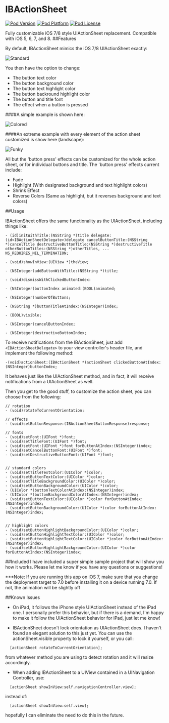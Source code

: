 IBActionSheet
=========
[![Pod Version](https://img.shields.io/cocoapods/v/IBActionSheet.svg?style=flat)](http://cocoadocs.org/docsets/IBActionSheet/) 
[![Pod Platform](https://img.shields.io/cocoapods/p/IBActionSheet.svg?style=flat)](http://cocoadocs.org/docsets/SDWebImage/) 
[![Pod License](https://img.shields.io/cocoapods/l/IBActionSheet.svg?style=flat)](http://cocoadocs.org/docsets/IBActionSheet)

Fully customizable iOS 7/8 style UIActionSheet replacement.  Compatible with iOS 5, 6, 7, and 8.
##Features

By default, IBActionSheet mimics the iOS 7/8 UIActionSheet exactly:

 

![Standard](https://raw.github.com/ianb821/IBActionSheet/master/Pictures/Standard.png)


You then have the option to change:

 - The button text color
 - The button background color
 - The button text highlight color
 - The button backround highlight color
 - The button and title font
 - The effect when a button is pressed
 
####A simple example is shown here:
 
![Colored](https://raw.github.com/ianb821/IBActionSheet/master/Pictures/Colored.png)
 
####An extreme example with every element of the action sheet customized is show here (landscape):
 
![Funky](https://raw.github.com/ianb821/IBActionSheet/master/Pictures/Funky_Landscape.png)
 
All but the 'button press' effects can be customized for the whole action sheet, or for individual buttons and title.  The 'button press' effects current include:

 - Fade
 - Highlight (With designated background and text highlight colors)
 - Shrink Effect
 - Reverse Colors (Same as highlight, but it reverses background and text colors)
 
 
##Usage
 
IBActionSheet offers the same functionality as the UIActionSheet, including things like:

```
- (id)initWithTitle:(NSString *)title delegate:(id<IBActionSheetDelegate>)delegate cancelButtonTitle:(NSString *)cancelTitle destructiveButtonTitle:(NSString *)destructiveTitle otherButtonTitles:(NSString *)otherTitles, ... NS_REQUIRES_NIL_TERMINATION;

- (void)showInView:(UIView *)theView;

- (NSInteger)addButtonWithTitle:(NSString *)title;

- (void)dismissWithClickedButtonIndex:

- (NSInteger)buttonIndex animated:(BOOL)animated;

- (NSInteger)numberOfButtons;

- (NSString *)buttonTitleAtIndex:(NSInteger)index;

- (BOOL)visible;

- (NSInteger)cancelButtonIndex;

- (NSInteger)destructiveButtonIndex;

```

To receive notifications from the IBActionSheet, just add 
```<IBActionSheetDelegate>``` to your view controller's header file, and implement the following method:


```
-(void)actionSheet:(IBActionSheet *)actionSheet clickedButtonAtIndex:(NSInteger)buttonIndex;

```

It behaves just like the UIActionSheet method, and in fact, it will receive notifications from a UIActionSheet as well.

Then you get to the good stuff, to customize the action sheet, you can choose from the following:

```
// rotation
- (void)rotateToCurrentOrientation;

// effects
- (void)setButtonResponse:(IBActionSheetButtonResponse)response;

// fonts
- (void)setFont:(UIFont *)font;
- (void)setTitleFont:(UIFont *)font;
- (void)setFont:(UIFont *)font forButtonAtIndex:(NSInteger)index;
- (void)setCancelButtonFont:(UIFont *)font;
- (void)setDestructiveButtonFont:(UIFont *)font;


// standard colors
- (void)setTitleTextColor:(UIColor *)color;
- (void)setButtonTextColor:(UIColor *)color;
- (void)setTitleBackgroundColor:(UIColor *)color;
- (void)setButtonBackgroundColor:(UIColor *)color;
- (UIColor *)buttonTextColorAtIndex:(NSInteger)index;
- (UIColor *)buttonBackgroundColorAtIndex:(NSInteger)index;
- (void)setButtonTextColor:(UIColor *)color forButtonAtIndex:(NSInteger)index;
- (void)setButtonBackgroundColor:(UIColor *)color forButtonAtIndex:(NSInteger)index;


// highlight colors
- (void)setButtonHighlightBackgroundColor:(UIColor *)color;
- (void)setButtonHighlightTextColor:(UIColor *)color;
- (void)setButtonHighlightTextColor:(UIColor *)color forButtonAtIndex:(NSInteger)index;
- (void)setButtonHighlightBackgroundColor:(UIColor *)color forButtonAtIndex:(NSInteger)index;

```

##Included
I have included a super simple sample project that will show you how it works.  Please let me know if you have any questions or suggestions!

***Note: If you are running this app on iOS 7, make sure that you change the deployment target to 7.0 before installing it on a device running 7.0.  If not, the animation will be slightly off
 

##Known Issues

 - On iPad, it follows the iPhone style UIActionSheet instead of the iPad one.  I personally prefer this behavior, but if there is a demand, I'm happy to make it follow the UIActionSheet behavior for iPad, just let me know!
 
 - IBActionSheet doesn't lock orientation as UIActionSheet does.  I haven't found an elegant solution to this just yet.  You can use the actionSheet.visible property to lock it yourself, or you call:
 
```
  [actionSheet rotateToCurrentOrientation];
```
 from whatever method you are using to detect rotation and it will resize accordingly. 
 
 - When adding IBActionSheet to a UIView contained in a UINavigation Controller, use:

```
  [actionSheet showInView:self.navigationController.view];
```
instead of:

```
  [actionSheet showInView:self.view];
```
hopefully I can eliminate the need to do this in the future.

